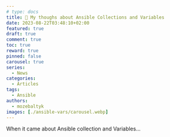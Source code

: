```yaml
---
# type: docs 
title: 💫 My thoughs about Ansible Collections and Variables
date: 2023-08-22T03:48:10+02:00
featured: true
draft: true
comment: true
toc: true
reward: true
pinned: false
carousel: true
series:
  - News
categories:
  - Articles
tags:
  - Ansible
authors:
  - mozebaltyk
images: [./ansible-vars/carousel.webp]
---
```


When it came about Ansible collection and Variables...

<!--more-->


